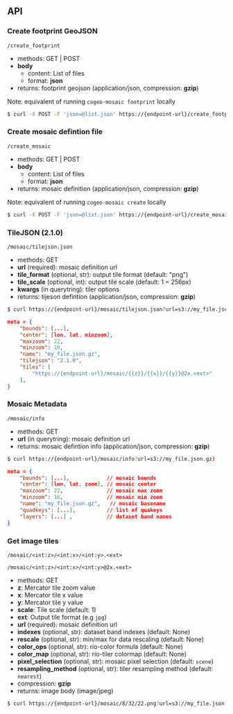 ## API


### Create footprint GeoJSON
`/create_footprint`

- methods: GET | POST
- **body**
  - content: List of files
  - format: **json**
- returns: footprint geojson (application/json, compression: **gzip**)

Note: equivalent of running `cogeo-mosaic footprint` locally 

```bash
$ curl -X POST -F 'json=@list.json' https://{endpoint-url}/create_footprint`
```


### Create mosaic defintion file
`/create_mosaic`

- methods: GET | POST
- **body**
  - content: List of files
  - format: **json**
- returns: mosaic definition (application/json, compression: **gzip**)

Note: equivalent of running `cogeo-mosaic create` locally 

```bash
$ curl -X POST -F 'json=@list.json' https://{endpoint-url}/create_mosaic`
```

### TileJSON (2.1.0)
`/mosaic/tilejson.json`

- methods: GET
- **url** (required): mosaic definition url
- **tile_format** (optional, str): output tile format (default: "png")
- **tile_scale** (optional, int): output tile scale (default: 1 = 256px)
- **kwargs** (in querytring): tiler options
- returns: tijeson defintion (application/json, compression: **gzip**)

```bash
$ curl https://{endpoint-url}/mosaic/tilejson.json?url=s3://my_file.json.gz
```

```json
meta = {
    "bounds": [...],
    "center": [lon, lat, minzoom],
    "maxzoom": 22,
    "minzoom": 18,
    "name": "my_file.json.gz",
    "tilejson": "2.1.0",
    "tiles": [
        "https://{endpoint-url}/mosaic/{{z}}/{{x}}/{{y}}@2x.<ext>"
    ],
}
```

### Mosaic Metadata
`/mosaic/info`

- methods: GET
- **url** (in querytring): mosaic definition url
- returns: mosaic defintion info (application/json, compression: **gzip**)

```bash
$ curl https://{endpoint-url}/mosaic/info?url=s3://my_file.json.gz)
```

```json
meta = {
    "bounds": [...],            // mosaic bounds
    "center": [lon, lat, zoom], // mosaic center
    "maxzoom": 22,              // mosaic max zoom
    "minzoom": 18,              // mosaic min zoom
    "name": "my_file.json.gz",   // mosaic basename
    "quadkeys": [...],          // list of quakeys
    "layers": [...] ,           // dataset band names
}
```

### Get image tiles
`/mosaic/<int:z>/<int:x>/<int:y>.<ext>`

`/mosaic/<int:z>/<int:x>/<int:y>@2x.<ext>`

- methods: GET
- **z**: Mercator tile zoom value
- **x**: Mercator tile x value
- **y**: Mercator tile y value
- **scale**: Tile scale (default: 1)
- **ext**: Output tile format (e.g `jpg`)
- **url** (required): mosaic definition url
- **indexes** (optional, str): dataset band indexes (default: None)
- **rescale** (optional, str): min/max for data rescaling (default: None)
- **color_ops** (optional, str): rio-color formula (default: None)
- **color_map** (optional, str): rio-tiler colormap (default: None)
- **pixel_selection** (optional, str): mosaic pixel selection (default: `scene`)
- **resampling_method** (optional, str): tiler resampling method (default: `nearest`)
- compression: **gzip**
- returns: image body (image/jpeg)

```bash
$ curl https://{endpoint-url}/mosaic/8/32/22.png?url=s3://my_file.json.gz&indexes=1,2,3&rescale=100,3000&color_ops=Gamma RGB 3&pixel_selection=darkest
```